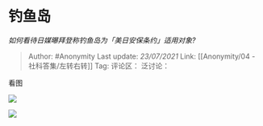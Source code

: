 # 钓鱼岛
*如何看待日媒曝拜登称钓鱼岛为「美日安保条约」适用对象?*

> Author: #Anonymity
> Last update: *23/07/2021*
> Link: [[Anonymity/04 - 社科答集/左转右转]]
> Tag:
> 评论区：
> 泛讨论：

看图

![](https://pic1.zhimg.com/50/v2-e41f63caeebffa47d93f1e68d4176753_hd.jpg?source=1940ef5c)

![](https://pic1.zhimg.com/50/v2-4711f17cdf22cd110ac51c0ef9441a0b_hd.jpg?source=1940ef5c)
